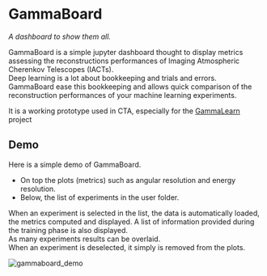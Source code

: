 # GammaBoard

_A dashboard to show them all._


GammaBoard is a simple jupyter dashboard thought to display metrics assessing the reconstructions performances of Imaging Atmospheric Cherenkov Telescopes (IACTs).   
Deep learning is a lot about bookkeeping and trials and errors. GammaBoard ease this bookkeeping and allows quick comparison of the reconstruction performances of your machine learning experiments.

It is a working prototype used in CTA, especially for the [GammaLearn](https://gitlab.lapp.in2p3.fr/GammaLearn/) project


## Demo

Here is a simple demo of GammaBoard.
- On top the plots (metrics) such as angular resolution and energy resolution.
- Below, the list of experiments in the user folder.

When an experiment is selected in the list, the data is automatically loaded, the metrics computed and displayed. A list of information provided during the training phase is also displayed.    
As many experiments results can be overlaid.     
When an experiment is deselected, it simply is removed from the plots.



![gammaboard_demo](../wiki/images/gammaboard.gif)
